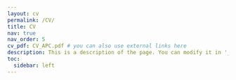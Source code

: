 ```yaml
---
layout: cv
permalink: /CV/
title: CV
nav: true
nav_order: 5
cv_pdf: CV_APC.pdf # you can also use external links here
description: This is a description of the page. You can modify it in '_pages/cv.md'. You can also change or remove the top pdf download button.
toc:
  sidebar: left
---
```


